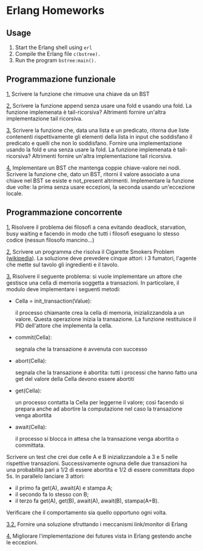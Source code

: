# Erlang Homeworks

## Usage
1. Start the Erlang shell using `erl`
2. Compile the Erlang file `c(bstree).`
3. Run the program `bstree:main().`

## Programmazione funzionale

[1.](https://github.com/MisterDev/epp-homeworks/blob/master/erlang/bstree.erl#L20) Scrivere la funzione che rimuove una chiave da un BST

[2.](https://github.com/MisterDev/epp-homeworks/blob/master/erlang/bstree.erl#L26) Scrivere la funzione append senza usare una fold e usando una fold.
   La funzione implemenata è tail-ricorsiva? Altrimenti fornire un'altra
   implementazione tail ricorsiva.

[3.](https://github.com/MisterDev/epp-homeworks/blob/master/erlang/list.erl#L14) Scrivere la funzione che, data una lista e un predicato, ritorna due
   liste contenenti rispettivamente gli elementi della lista in input che
   soddisfano il predicato e quelli che non lo soddisfano. Fornire una
   implementazione usando la fold e una senza usare la fold.
   La funzione implemenata è tail-ricorsiva? Altrimenti fornire un'altra
   implementazione tail ricorsiva.

[4.](https://github.com/MisterDev/epp-homeworks/blob/master/erlang/sbstree.erl#L22) Implementare un BST che mantenga coppie chiave-valore nei nodi.
   Scrivere la funzione che, dato un BST, ritorni il valore associato a una
   chiave nel BST se esiste e not_present altrimenti. Implementare la funzione
   due volte: la prima senza usare eccezioni, la seconda usando un'eccezione
   locale.
   
## Programmazione concorrente

[1.](https://github.com/MisterDev/epp-homeworks/blob/master/erlang/phils.erl) Risolvere il problema dei filosofi a cena evitando deadlock, starvation,
   busy waiting e facendo in modo che tutti i filosofi eseguano lo stesso
   codice (nessun filosofo mancino...)
   
[2.](https://github.com/MisterDev/epp-homeworks/blob/master/erlang/cigasp.erl) Scrivere un programma che risolva il Cigarette Smokers Problem ([wikipedia](https://en.wikipedia.org/wiki/Cigarette_smokers_problem)). La soluzione deve prevedere cinque attori: i 3 fumatori, l'agente che mette sul tavolo gli ingredienti e il tavolo.

[3.](https://github.com/MisterDev/epp-homeworks/blob/master/erlang/mcell.erl) Risolvere il seguente problema: si vuole implementare un attore che gestisce una cella di memoria soggetta a transazioni. In particolare, il modulo deve implementare i seguenti metodi:

- Cella = init_transaction(Value):

    il processo chiamante crea la cella di memoria, inizializzandola a un valore. Questa operazione inizia la transazione. La funzione restituisce il PID dell'attore che implementa la cella.

- commit(Cella):
    
    segnala che la transazione è avvenuta con successo

- abort(Cella):

    segnala che la transazione è abortita: tutti i processi che hanno fatto una get del valore della Cella devono essere abortiti

- get(Cella):

    un processo contatta la Cella per leggerne il valore; così facendo si prepara anche ad abortire la computazione nel caso
    la transazione venga abortita

- await(Cella):
    
    il processo si blocca in attesa che la transazione venga abortita o committata.

Scrivere un test che crei due celle A e B inizializzandole a 3 e 5 nelle rispettive transazioni. Successivamente ognuna delle due transazioni ha una probabilità pari a 1/2 di essere abortita e 1/2 di essere committata dopo 5s. 
In parallelo lanciare 3 attori: 
- il primo fa get(A), await(A) e stampa A;
- il secondo fa lo stesso con B;
- il terzo fa get(A), get(B), await(A), await(B), stampa(A+B). 

Verificare che il comportamento sia quello opportuno ogni volta.
   
[3.2.](https://github.com/MisterDev/epp-homeworks/blob/master/erlang/mcell2.erl) Fornire una soluzione sfruttando i meccanismi link/monitor di Erlang
   
[4.](https://github.com/MisterDev/epp-homeworks/blob/master/erlang/futures.erl) Migliorare l'implementazione dei futures vista in Erlang gestendo anche le eccezioni.

